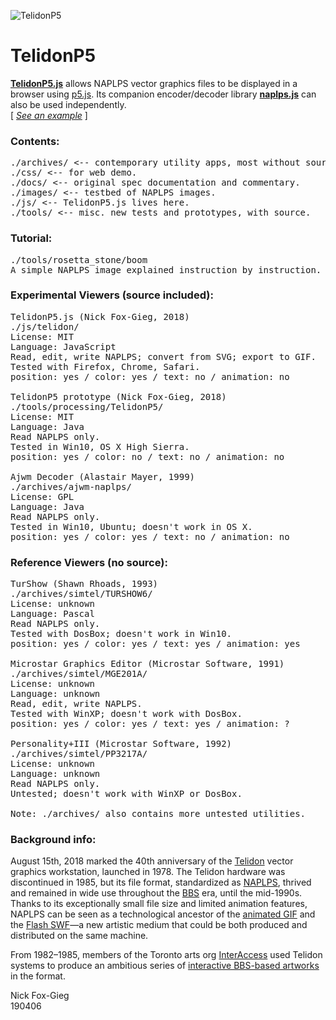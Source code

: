 ![TelidonP5](/tools/rosetta_stone/cover/screenshots/shark.gif)
# TelidonP5
<p>
	<b><a href="https://github.com/n1ckfg/Telidon/blob/master/js/telidon/TelidonP5.js">TelidonP5.js</a></b> allows NAPLPS vector graphics files to be displayed in a browser using <a href="https://p5js.org/">p5.js</a>. Its companion encoder/decoder library <b><a href="https://github.com/n1ckfg/Telidon/blob/master/js/telidon/naplps.js">naplps.js</a></b> can also be used independently.<br/>
	[ <a href="https://n1ckfg.github.io/Telidon/"><i>See an example</i></a> ]
</p>

### Contents:
<pre>
./archives/ <-- contemporary utility apps, most without source.
./css/ <-- for web demo.
./docs/ <-- original spec documentation and commentary.
./images/ <-- testbed of NAPLPS images.
./js/ <-- TelidonP5.js lives here.
./tools/ <-- misc. new tests and prototypes, with source.
</pre>

### Tutorial:
<pre>
./tools/rosetta_stone/boom
A simple NAPLPS image explained instruction by instruction. Start here.
</pre>

### Experimental Viewers (source included):
<pre>
TelidonP5.js (Nick Fox-Gieg, 2018)
./js/telidon/
License: MIT
Language: JavaScript
Read, edit, write NAPLPS; convert from SVG; export to GIF.
Tested with Firefox, Chrome, Safari.
position: yes / color: yes / text: no / animation: no

TelidonP5 prototype (Nick Fox-Gieg, 2018)
./tools/processing/TelidonP5/
License: MIT
Language: Java
Read NAPLPS only.
Tested in Win10, OS X High Sierra.
position: yes / color: no / text: no / animation: no

Ajwm Decoder (Alastair Mayer, 1999)
./archives/ajwm-naplps/
License: GPL
Language: Java
Read NAPLPS only.
Tested in Win10, Ubuntu; doesn't work in OS X.
position: yes / color: yes / text: no / animation: no
</pre>

### Reference Viewers (no source):
<pre>
TurShow (Shawn Rhoads, 1993)
./archives/simtel/TURSHOW6/
License: unknown
Language: Pascal
Read NAPLPS only.
Tested with DosBox; doesn't work in Win10.
position: yes / color: yes / text: yes / animation: yes

Microstar Graphics Editor (Microstar Software, 1991)
./archives/simtel/MGE201A/
License: unknown
Language: unknown
Read, edit, write NAPLPS.
Tested with WinXP; doesn't work with DosBox.
position: yes / color: yes / text: yes / animation: ?

Personality+III (Microstar Software, 1992)
./archives/simtel/PP3217A/
License: unknown
Language: unknown
Read NAPLPS only.
Untested; doesn't work with WinXP or DosBox.

Note: ./archives/ also contains more untested utilities.
</pre>

### Background info:
<p>
	August 15th, 2018 marked the 40th anniversary of the <a href="https://en.wikipedia.org/wiki/Telidon">Telidon</a> vector graphics workstation, launched in 1978. The Telidon hardware was discontinued in 1985, but its file format, standardized as <a href="https://en.wikipedia.org/wiki/NAPLPS">NAPLPS</a>, thrived and remained in wide use throughout the <a href="https://en.wikipedia.org/wiki/Bulletin_board_system">BBS</a> era, until the mid-1990s. Thanks to its exceptionally small file size and limited animation features, NAPLPS can be seen as a technological ancestor of the <a href="https://en.wikipedia.org/wiki/GIF#Animated_GIF">animated GIF</a> and the <a href="https://en.wikipedia.org/wiki/SWF">Flash SWF</a>&mdash;a new artistic medium that could be both produced and distributed on the same machine.
</p>
<p>
	From 1982&ndash;1985, members of the Toronto arts org <a href="http://interaccess.org/">InterAccess</a> used Telidon systems to produce an ambitious series of <a href="https://motherboard.vice.com/en_us/article/ezveak/the-original-net-artists">interactive BBS-based artworks</a> in the format.
</p>		
<p>
	Nick Fox-Gieg<br/>
	190406
</p>
